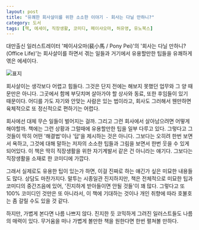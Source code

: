 ```yaml
---
layout: post
title: "유쾌한 회사살이를 위한 소소한 이야기 - 회사는 다닐 만하니?"
category: 도서
tags: [책, 에세이, 직장생활, 코미디, 페이샤오마, 허유영, 유노북스]
---
```


대만출신 일러스트레이터 '페이샤오마(裴小馬 / Pony Pei)'의
'회사는 다닐 만하니?(Office Life)'는
회사살이를 하면서 겪는 일들과 거기에서 유용할만한 팁들을 유쾌하게 엮은 에세이다.

![표지](https://lh3.googleusercontent.com/VYw0TTe9E1nROOI75FuXsZeFZGIeVQUHhWun0fh0ooFk1WYVW6ILaM8bnYQ7Ko1cn_GbIuguOilUCw=s480)

회사살이는 생각보다 어렵고 힘들다.
그것은 단지 전에는 해보지 못했던 업무와 그 양 때문만은 아니다.
그곳에서 함께 부딧치며 살아가야 할 상사와 동료, 또한 후임들이 있기 때문이다.
어디를 가도 자기와 안맞는 사람은 있는 법이라고,
회사도 그러해서 웬만하면 육체적으로 또 정신적으로 편하기는 어렵다.

회사에선 대체 무슨 일들이 벌어지는 걸까.
그리고 그런 회사에서 살아남으려면 어떻게 해야할까.
책에는 그런 상황과 그럴때에 유용할만한 팁을 일부 다루고 있다.
그렇다고 그것들이 딱히 어떤 '해결법'이나 '답'을 제시하는 것은 아니다.
그보다는 오히려 한번 보면서 욕하고,
그것에 대해 말하는 저자의 소소한 팁들과 그림을 보면서 한번 웃을 수 있게 되어있다.
이 책은 딱히 직장생활을 위한 자기계발서 같은 건 아니라는 얘기다.
그보다는 직장생활을 소재로 한 코미디에 가깝다.

그래서 실제로도 유용한 팁이 있는가 하면,
이걸 진짜로 하는 얘긴가 싶은 미묘한 내용들도 많다.
상담도 마찬가지다.
말투는 시종일관 진지하지만,
책은 전체적으로 미묘한 팁과 코미디의 중간즈음에 있어,
'진지하게 받아들이면 안될 것들'이 꽤 많다.
그렇다고 또 100% 코미디인 것만은 또 아니라서,
이 책에 기대하는 것이나 개인 취향에 따라 호불호는 좀 갈릴 수도 있을 것 같다.

하지만, 가볍게 본다면 나름 나쁘지 않다.
진지한 듯 코믹하게 그려진 일러스트들도 나름의 매력이 있다.
무거움을 떠나 가볍게 볼만한 책을 원한다면 한번 펼쳐볼 만하다.
